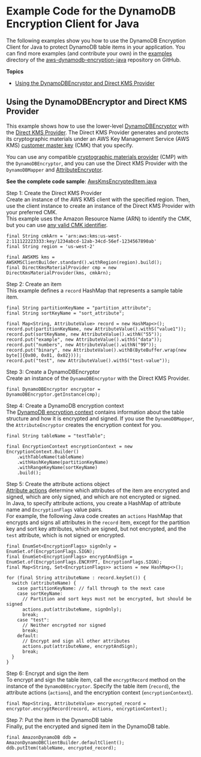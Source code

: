 # Example Code for the DynamoDB Encryption Client for Java<a name="java-examples"></a>

The following examples show you how to use the DynamoDB Encryption Client for Java to protect DynamoDB table items in your application\. You can find more examples \(and contribute your own\) in the [examples](https://github.com/awslabs/aws-dynamodb-encryption-python/tree/master/examples) directory of the [aws\-dynamodb\-encryption\-java](https://github.com/awslabs/aws-dynamodb-encryption-java/) repository on GitHub\.

**Topics**
+ [Using the DynamoDBEncryptor and Direct KMS Provider](#java-example-ddb-encryptor)

## Using the DynamoDBEncryptor and Direct KMS Provider<a name="java-example-ddb-encryptor"></a>

This example shows how to use the lower\-level [DynamoDBEncryptor](https://awslabs.github.io/aws-dynamodb-encryption-java/javadoc/com/amazonaws/services/dynamodbv2/datamodeling/encryption/DynamoDBEncryptor.html) with the [Direct KMS Provider](direct-kms-provider.md)\. The Direct KMS Provider generates and protects its cryptographic materials under an AWS Key Management Service \(AWS KMS\) [customer master key](http://docs.aws.amazon.com/kms/latest/developerguide/concepts.html#master_keys) \(CMK\) that you specify\.

You can use any compatible [cryptographic materials provider](concepts.md#concept-material-provider) \(CMP\) with the `DynamoDBEncryptor`, and you can use the Direct KMS Provider with the `DynamoDBMapper` and [AttributeEncryptor](java-using.md#attribute-encryptor)\.

**See the complete code sample**: [AwsKmsEncryptedItem\.java](https://github.com/awslabs/aws-dynamodb-encryption-java/blob/master/examples/com/amazonaws/examples/AwsKmsEncryptedItem.java)

Step 1: Create the Direct KMS Provider  
Create an instance of the AWS KMS client with the specified region\. Then, use the client instance to create an instance of the Direct KMS Provider with your preferred CMK\.   
This example uses the Amazon Resource Name \(ARN\) to identify the CMK, but you can use [any valid CMK identifier](http://docs.aws.amazon.com/kms/latest/developerguide/viewing-keys.html#find-cmk-id-arn)\.   

```
final String cmkArn = 'arn:aws:kms:us-west-2:111122223333:key/1234abcd-12ab-34cd-56ef-1234567890ab'
final String region = 'us-west-2'
      
final AWSKMS kms = AWSKMSClientBuilder.standard().withRegion(region).build();
final DirectKmsMaterialProvider cmp = new DirectKmsMaterialProvider(kms, cmkArn);
```

Step 2: Create an item  
This example defines a `record` HashMap that represents a sample table item\.  

```
final String partitionKeyName = "partition_attribute";
final String sortKeyName = "sort_attribute";

final Map<String, AttributeValue> record = new HashMap<>();
record.put(partitionKeyName, new AttributeValue().withS("value1"));
record.put(sortKeyName, new AttributeValue().withN("55"));
record.put("example", new AttributeValue().withS("data"));
record.put("numbers", new AttributeValue().withN("99"));
record.put("binary", new AttributeValue().withB(ByteBuffer.wrap(new byte[]{0x00, 0x01, 0x02})));
record.put("test", new AttributeValue().withS("test-value"));
```

Step 3: Create a DynamoDBEncryptor  
Create an instance of the `DynamoDBEncryptor` with the Direct KMS Provider\.  

```
final DynamoDBEncryptor encryptor = DynamoDBEncryptor.getInstance(cmp);
```

Step 4: Create a DynamoDB encryption context  
The [DynamoDB encryption context](concepts.md#encryption-context) contains information about the table structure and how it is encrypted and signed\. If you use the `DynamoDBMapper`, the `AttributeEncryptor` creates the encryption context for you\.  

```
final String tableName = "testTable";

final EncryptionContext encryptionContext = new EncryptionContext.Builder()
    .withTableName(tableName)
    .withHashKeyName(partitionKeyName)
    .withRangeKeyName(sortKeyName)
    .build();
```

Step 5: Create the attribute actions object  
[Attribute actions](concepts.md#attribute-actions) determine which attributes of the item are encrypted and signed, which are only signed, and which are not encrypted or signed\.  
In Java, to specify attribute actions, you create a HashMap of attribute name and `EncryptionFlags` value pairs\.   
For example, the following Java code creates an `actions` HashMap that encrypts and signs all attributes in the `record` item, except for the partition key and sort key attributes, which are signed, but not encrypted, and the `test` attribute, which is not signed or encrypted\.  

```
final EnumSet<EncryptionFlags> signOnly = EnumSet.of(EncryptionFlags.SIGN);
final EnumSet<EncryptionFlags> encryptAndSign = EnumSet.of(EncryptionFlags.ENCRYPT, EncryptionFlags.SIGN);
final Map<String, Set<EncryptionFlags>> actions = new HashMap<>();

for (final String attributeName : record.keySet()) {
  switch (attributeName) {
    case partitionKeyName: // fall through to the next case
    case sortKeyName:
      // Partition and sort keys must not be encrypted, but should be signed
      actions.put(attributeName, signOnly);
      break;
    case "test":
      // Neither encrypted nor signed
      break;
    default:
      // Encrypt and sign all other attributes
      actions.put(attributeName, encryptAndSign);
      break;
  }
}
```

Step 6: Encrypt and sign the item  
To encrypt and sign the table item, call the `encryptRecord` method on the instance of the `DynamoDBEncryptor`\. Specify the table item \(`record`\), the attribute actions \(`actions`\), and the encryption context \(`encryptionContext`\)\.  

```
final Map<String, AttributeValue> encrypted_record = encryptor.encryptRecord(record, actions, encryptionContext);
```

Step 7: Put the item in the DynamoDB table  
Finally, put the encrypted and signed item in the DynamoDB table\.  

```
final AmazonDynamoDB ddb = AmazonDynamoDBClientBuilder.defaultClient();
ddb.putItem(tableName, encrypted_record);
```